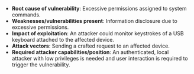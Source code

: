 - **Root cause of vulnerability**: Excessive permissions assigned to system commands.
- **Weaknesses/vulnerabilities present**: Information disclosure due to excessive permissions.
- **Impact of exploitation**: An attacker could monitor keystrokes of a USB keyboard attached to the affected device.
- **Attack vectors**: Sending a crafted request to an affected device.
- **Required attacker capabilities/position**:  An authenticated, local attacker with low privileges is needed and user interaction is required to trigger the vulnerability.